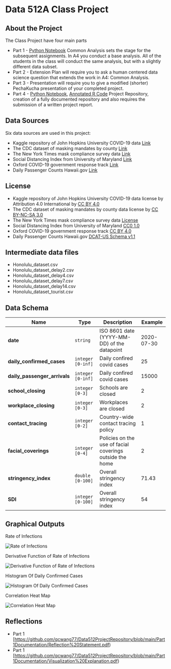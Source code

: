 # Data 512A Class Project

## About the Project

The Class Project have four main parts

- Part 1 - [Python Notebook](https://github.com/qcwang77/Data512ProjectRepository/blob/main/DocumentedCode/Part%201%20-%20Common%20Analysis.ipynb)  Common Analysis sets the stage for the subsequent assignments. In A4 you conduct a base analysis. All of the students in the class will conduct the same analysis, but with a slightly different data subset.
- Part 2 - Extension Plan will require you to ask a human centered data science question that extends the work in A4: Common Analysis. 
- Part 3 - Presentation will require you to give a modified (shorter) PechaKucha presentation of your completed project.
- Part 4 - [Python Notebook](https://github.com/qcwang77/Data512ProjectRepository/blob/main/DocumentedCode/Part%204%20-%20Data%20Processing.ipynb),  [Annotated R Code](https://github.com/qcwang77/Data512ProjectRepository/blob/main/DocumentedCode/Project%20Part4%20-%20Regression%20Analysis.R) Project Repository, creation of a fully documented repository and also requires the submission of a written project report.

## Data Sources

Six data sources are used in this project:

- Kaggle repository of John Hopkins University COVID-19 data [Link](https://www.kaggle.com/datasets/antgoldbloom/covid19-data-from-john-hopkins-university)
- The CDC dataset of masking mandates by county [Link](https://data.cdc.gov/Policy-Surveillance/U-S-State-and-Territorial-Public-Mask-Mandates-Fro/62d6-pm5i)
- The New York Times mask compliance survey data [Link](https://github.com/nytimes/covid-19-data/tree/master/mask-use)
- Social Distancing Index from University of Maryland [Link](https://dataverse.harvard.edu/dataset.xhtml?persistentId=doi:10.7910/DVN/ZAKKCE)
- Oxford COVID-19 government response track [Link](https://github.com/GoogleCloudPlatform/covid-19-open-data/blob/main/docs/table-government-response.md)
- Daily Passenger Counts Hawaii.gov [Link](https://dbedt.hawaii.gov/visitor/daily-passenger-counts/international-passenger-counts/)

## License

- Kaggle repository of John Hopkins University COVID-19 data license by Attribution 4.0 International by [CC BY 4.0](https://creativecommons.org/licenses/by/4.0/)
- The CDC dataset of masking mandates by county data license by [CC BY-NC-SA 3.0](https://creativecommons.org/licenses/by-nc-sa/3.0/)
- The New York Times mask compliance survey data [License](https://github.com/nytimes/covid-19-data/blob/master/LICENSE)
- Social Distancing Index from University of Maryland [CC0 1.0](https://creativecommons.org/publicdomain/zero/1.0/)
- Oxford COVID-19 government response track [CC BY 4.0](https://creativecommons.org/licenses/by/4.0/)
- Daily Passenger Counts Hawaii.gov [DCAT-US Schema v1.1](https://resources.data.gov/resources/dcat-us/)

## Intermediate data files

- Honolulu_dataset.csv
- Honolulu_dataset_delay2.csv
- Honolulu_dataset_delay4.csv
- Honolulu_dataset_delay7.csv
- Honolulu_dataset_delay14.csv
- Honolulu_dataset_tourist.csv

## Data Schema

| Name | Type | Description | Example |
| ---- | ---- | ----------- | ------- |
| **date** | `string` | ISO 8601 date (YYYY-MM-DD) of the datapoint | 2020-07-30 |
| **daily_confirmed_cases** | `integer` `[0-inf]` | Daily confired covid cases | 25 |
| **daily_passenger_arrivals** | `integer` `[0-inf]` | Daily confired covid cases | 15000 |
| **school_closing** | `integer` `[0-3]` | Schools are closed | 2 |
| **workplace_closing** | `integer` `[0-3]` | Workplaces are closed | 2 |
| **contact_tracing** | `integer` `[0-2]` | Country-wide contact tracing policy | 1 |
| **facial_coverings** | `integer` `[0-4]` | Policies on the use of facial coverings outside the home | 2 |
| **stringency_index** | `double` `[0-100]` | Overall stringency index | 71.43 |
| **SDI** | `integer` `[0-100]` | Overall stringency index | 54 |

## Graphical Outputs

Rate of Infections

![Rate of Infections](https://github.com/qcwang77/Data512ProjectRepository/blob/main/GraphicalOutpus/Rate%20of%20Infections.jpg)

Derivative Function of Rate of Infections

![Derivative Function of Rate of Infections](https://github.com/qcwang77/Data512ProjectRepository/blob/main/GraphicalOutpus/Derivative%20Function%20of%20Rate%20of%20Infections.jpg)

Histogram Of Daily Confirmed Cases

![Histogram Of Daily Confirmed Cases](https://github.com/qcwang77/Data512ProjectRepository/blob/main/GraphicalOutpus/Histogram%20Of%20Daily%20Confirmed%20Cases.JPG)

Correlation Heat Map

![Correlation Heat Map](https://github.com/qcwang77/Data512ProjectRepository/blob/main/GraphicalOutpus/Correlation%20Heat%20Map.JPG)

## Reflections
- Part 1 [https://github.com/qcwang77/Data512ProjectRepository/blob/main/Part1Documentation/Reflection%20Statement.pdf)
- Part 1 [https://github.com/qcwang77/Data512ProjectRepository/blob/main/Part1Documentation/Visualization%20Explanation.pdf)
